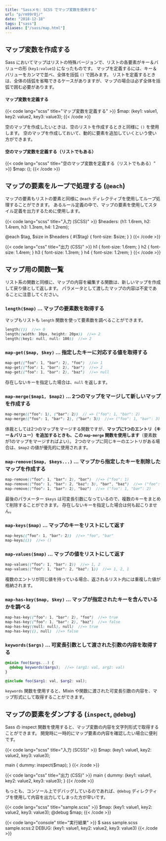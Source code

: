 ```yaml
---
title: "Sassメモ: SCSS でマップ変数を使用する"
url: "p/rm99r8j/"
date: "2018-12-18"
tags: ["sass"]
aliases: ["/sass/map.html"]
---
```


マップ変数を作成する
----

Sass においてマップはリストの特殊バージョンで、リストの各要素がキー＆バリューの形 (`key1:value1`) になったものです。
マップを定義するには、キー＆バリューをカンマで並べ、全体を括弧 `()` で囲みます。
リストを定義するときは、全体の括弧を省略できるケースがありますが、マップの場合は必ず全体を括弧で囲む必要があります。

#### マップ変数を定義する

{{< code lang="scss" title="マップ変数を定義する" >}}
$map: (key1: value1, key2: value2, key3: value3);
{{< /code >}}

空のマップを作成したいときは、空のリストを作成するときと同様に `()` を使用します。
空のマップを作成しておいて、動的に要素を追加していくという使い方ができます。

#### 空のマップ変数を定義する（リストでもある）

{{< code lang="scss" title="空のマップ変数を定義する（リストでもある）" >}}
$map: ();
{{< /code >}}


マップの要素をループで処理する (`@each`)
----

マップの要素もリストの要素と同様に `@each` ディレクティブを使用してループ処理することができます。
あるルール定義の中で、マップの要素を使用してスタイル定義を出力するために使用します。

{{< code lang="scss" title="入力 (SCSS)" >}}
$headers: (h1: 1.6rem, h2: 1.4rem, h3: 1.3rem, h4: 1.2rem);

@each $tag, $size in $headers {
  #{$tag} {
    font-size: $size;
  }
}
{{< /code >}}

{{< code lang="css" title="出力 (CSS)" >}}
h1 {
  font-size: 1.6rem;
}
h2 {
  font-size: 1.4rem;
}
h3 {
  font-size: 1.3rem;
}
h4 {
  font-size: 1.2rem;
}
{{< /code >}}


マップ用の関数一覧
----

リスト系の関数と同様に、マップの内容を編集する関数は、新しいマップを作成して戻り値として返します。
パラメータとして渡したマップの内容は不変であることに注意してください。

### `length($map)` ... マップの要素数を取得する

マップもリストも `length` 関数を使って要素数を調べることができます。

```scss
length(())  //=> 0
length((width: 10px, height: 20px))  //=> 2
length((key1: null, null: 100))  //=> 2
```

### `map-get($map, $key)` ... 指定したキーに対応する値を取得する

```scss
map-get(("foo": 1, "bar": 2), "foo")  //=> 1
map-get(("foo": 1, "bar": 2), "bar")  //=> 2
map-get(("foo": 1, "bar": 2), "baz")  //=> null
```

存在しないキーを指定した場合は、`null` を返します。

### `map-merge($map1, $map2)` ... 2つのマップをマージして新しいマップを作成する

```scss
map-merge(("foo": 1), ("bar": 2))  // => ("foo": 1, "bar": 2)
map-merge(("foo": 1, "bar": 2), ("bar": 3))  //=> ("foo": 1, "bar": 3)
```

体裁としては2つのマップをマージする関数ですが、**マップに1つのエントリ（キー＆バリュー）を追加するときも、この `map-merge` 関数を使用します**（要素数が1のマップをマージすればよい）。
2つのマップに同じキーのエントリがある場合は、`$map2` の値が優先的に使用されます。

### `map-remove($map, $keys...)` ... マップから指定したキーを削除したマップを作成する

```scss
map-remove(("foo": 1, "bar": 2), "bar")  //=> ("foo": 1)
map-remove(("foo": 1, "bar": 2, "baz": 3), "bar", "baz")  //=> ("foo": 1)
map-remove(("foo": 1, "bar": 2), "baz")  //=> ("foo": 1, "bar": 2)
```

最後のパラメーター `$keys` は可変長引数になっているので、複数のキーをまとめて削除することができます。
存在しないキーを指定した場合は何も起こりません。

### `map-keys($map)` ... マップのキーをリストにして返す

```scss
map-keys(("foo": 1, "bar": 2))  //=> "foo", "bar"
map-keys(())  //=> ()
```

### `map-values($map)` ... マップの値をリストにして返す

```scss
map-values(("foo": 1, "bar": 2))  //=> 1, 2
map-values(("foo": 1, "bar": 2, "baz": 1))  //=> 1, 2, 1
```

複数のエントリが同じ値を持っている場合、返されるリスト内には重複した値が格納されます。

### `map-has-key($map, $key)` ... マップが指定されたキーを含んでいるかを調べる

```scss
map-has-key(("foo": 1, "bar": 2), "foo")  //=> true
map-has-key(("foo": 1, "bar": 2), "baz")  //=> false
map-has-key((null: null), null)  //=> true
map-has-key((), null)  //=> false
```

### `keywords($args)` ... 可変長引数として渡された引数の内容を取得する

```scss
@mixin foo($args...) {
  @debug keywords($args);  //=> (arg1: val, arg2: val)
}

@include foo($arg1: val, $arg2: val);
```

`keywords` 関数を使用すると、Mixin や関数に渡された可変長引数の内容を、マップ形式にして取得することができます。


マップの要素をダンプする (`inspect`, `@debug`)
----

Sass の inspect 関数を使用すると、マップ変数の内容を文字列形式で取得することができます。
開発時に一時的にマップ要素の内容を確認したい場合に便利です。

{{< code lang="scss" title="入力 (SCSS)" >}}
$map: (key1: value1, key2: value2, key3: value3);

main {
  dummy: inspect($map);
}
{{< /code >}}

{{< code lang="css" title="出力 (CSS)" >}}
main {
  dummy: (key1: value1, key2: value2, key3: value3); }
{{< /code >}}

もっとも、コンソール上でデバッグしているのであれば、`@debug` ディレクティブを使用して内容を出力してしまった方が早いです。

{{< code lang="scss" title="sample.scss" >}}
$map: (key1: value1, key2: value2, key3: value3);
@debug $map;
{{< /code >}}

{{< code lang="console" title="実行結果" >}}
$ sass sample.scss
sample.scss:2 DEBUG: (key1: value1, key2: value2, key3: value3)
{{< /code >}}

